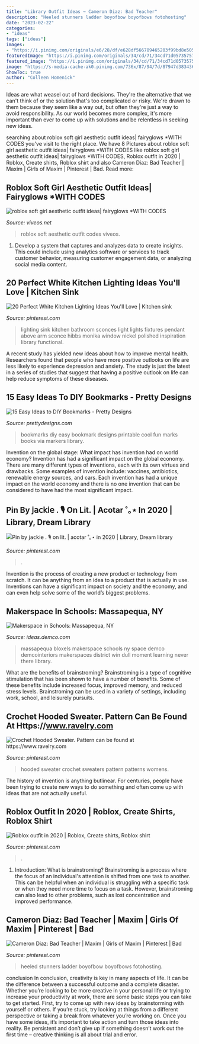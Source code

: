 ```yaml
---
title: "Library Outfit Ideas ~ Cameron Diaz: Bad Teacher"
description: "Heeled stunners ladder boyofbow boyofbows fotohosting"
date: "2023-02-22"
categories:
- "ideas"
tags: ["ideas"]
images:
- "https://i.pinimg.com/originals/e6/28/df/e628df566789465203f99bd8e50512a7.jpg"
featuredImage: "https://i.pinimg.com/originals/34/cd/71/34cd71d05735757a824a2aac680d693a.jpg"
featured_image: "https://i.pinimg.com/originals/34/cd/71/34cd71d05735757a824a2aac680d693a.jpg"
image: "https://s-media-cache-ak0.pinimg.com/736x/87/94/7d/87947d383436789013ee19349355fc6a.jpg"
ShowToc: true
author: "Colleen Homenick"
---
```



Ideas are what weasel out of hard decisions. They're the alternative that we can't think of or the solution that's too complicated or risky. We're drawn to them because they seem like a way out, but often they're just a way to avoid responsibility. As our world becomes more complex, it's more important than ever to come up with solutions and be relentless in seeking new ideas.

	

		
searching about roblox soft girl aesthetic outfit ideas| fairyglows *WITH CODES you've visit to the right place. We have 8 Pictures about roblox soft girl aesthetic outfit ideas| fairyglows *WITH CODES like roblox soft girl aesthetic outfit ideas| fairyglows *WITH CODES, Roblox outfit in 2020 | Roblox, Create shirts, Roblox shirt and also Cameron Diaz: Bad Teacher | Maxim | Girls of Maxim | Pinterest | Bad. Read more:
		
    
## Roblox Soft Girl Aesthetic Outfit Ideas| Fairyglows *WITH CODES

<img loading=lazy src="https://www.viveos.net/image/abpcevrYuXE/maxresdefault.jpg" onerror="this.onerror=null;this.src='https://tse3.mm.bing.net/th?id=OIP._E73LMK1Kn68R7831Pp5iAHaEK&amp;pid=15.1';" alt="roblox soft girl aesthetic outfit ideas| fairyglows *WITH CODES">

_Source: viveos.net_

>roblox soft aesthetic outfit codes viveos. 

	

1. Develop a system that captures and analyzes data to create insights. This could include using analytics software or services to track customer behavior, measuring customer engagement data, or analyzing social media content. 

    
## 20 Perfect White Kitchen Lighting Ideas You&#039;ll Love | Kitchen Sink

<img loading=lazy src="https://i.pinimg.com/originals/e6/28/df/e628df566789465203f99bd8e50512a7.jpg" onerror="this.onerror=null;this.src='https://tse3.mm.bing.net/th?id=OIP.KO7Q96kBMZrQhlR0MIYZHgHaLH&amp;pid=15.1';" alt="20 Perfect White Kitchen Lighting Ideas You&#039;ll Love | Kitchen sink">

_Source: pinterest.com_

>lighting sink kitchen bathroom sconces light lights fixtures pendant above arm sconce hibbs monika window nickel polished inspiration library functional. 

	

A recent study has yielded new ideas about how to improve mental health. Researchers found that people who have more positive outlooks on life are less likely to experience depression and anxiety. The study is just the latest in a series of studies that suggest that having a positive outlook on life can help reduce symptoms of these diseases.

    
## 15 Easy Ideas To DIY Bookmarks - Pretty Designs

<img loading=lazy src="http://www.prettydesigns.com/wp-content/uploads/2015/10/Free-Print-Bookmarks.jpg" onerror="this.onerror=null;this.src='https://tse1.mm.bing.net/th?id=OIP.Okn5n2w7xYcmNfcJS2kyZwHaSh&amp;pid=15.1';" alt="15 Easy Ideas to DIY Bookmarks - Pretty Designs">

_Source: prettydesigns.com_

>bookmarks diy easy bookmark designs printable cool fun marks books via markers library. 

	

Invention on the global stage: What impact has invention had on world economy?
Invention has had a significant impact on the global economy. There are many different types of inventions, each with its own virtues and drawbacks. Some examples of invention include: vaccines, antibiotics, renewable energy sources, and cars. Each invention has had a unique impact on the world economy and there is no one invention that can be considered to have had the most significant impact.

    
## Pin By 𝗃𝖺𝖼𝗄𝗂𝖾 . 🎙 On Lit. | Acotar ˚｡⋆ In 2020 | Library, Dream Library

<img loading=lazy src="https://i.pinimg.com/originals/34/cd/71/34cd71d05735757a824a2aac680d693a.jpg" onerror="this.onerror=null;this.src='https://tse4.mm.bing.net/th?id=OIP.5yFTNczt85Vv5EmkUDOFEQHaHa&amp;pid=15.1';" alt="Pin by 𝗃𝖺𝖼𝗄𝗂𝖾 . 🎙 on lit. | acotar ˚｡⋆ in 2020 | Library, Dream library">

_Source: pinterest.com_

>. 

	

Invention is the process of creating a new product or technology from scratch. It can be anything from an idea to a product that is actually in use. Inventions can have a significant impact on society and the economy, and can even help solve some of the world’s biggest problems.

    
## Makerspace In Schools: Massapequa, NY

<img loading=lazy src="https://ideas.demco.com/wp-content/uploads/2017/02/Massapequa_Bloxels.jpg" onerror="this.onerror=null;this.src='https://tse4.mm.bing.net/th?id=OIP.JLVc6ZLi6ppHXxBUtQs0dwHaEK&amp;pid=15.1';" alt="Makerspace in Schools: Massapequa, NY">

_Source: ideas.demco.com_

>massapequa bloxels makerspace schools ny space demco demcointeriors makerspaces district win dull moment learning never there library. 

	

What are the benefits of brainstroming?
Brainstroming is a type of cognitive stimulation that has been shown to have a number of benefits. Some of these benefits include increased focus, improved memory, and reduced stress levels. Brainstroming can be used in a variety of settings, including work, school, and leisurely pursuits.

    
## Crochet Hooded Sweater. Pattern Can Be Found At Https://www.ravelry.com

<img loading=lazy src="https://i.pinimg.com/736x/9c/cd/14/9ccd14ad5820d8e179f52f2d7d382f49.jpg" onerror="this.onerror=null;this.src='https://tse1.mm.bing.net/th?id=OIP.PHg1fTbn70OhBdFW8tGr2QHaJ3&amp;pid=15.1';" alt="Crochet Hooded Sweater. Pattern can be found at https://www.ravelry.com">

_Source: pinterest.com_

>hooded sweater crochet sweaters pattern patterns womens. 

	

The history of invention is anything butlinear. For centuries, people have been trying to create new ways to do something and often come up with ideas that are not actually useful.

    
## Roblox Outfit In 2020 | Roblox, Create Shirts, Roblox Shirt

<img loading=lazy src="https://i.pinimg.com/736x/f1/bc/2e/f1bc2e1b7aa7b2e7570dd11071ed579e.jpg" onerror="this.onerror=null;this.src='https://tse1.mm.bing.net/th?id=OIP.79H9pwl8CCP-mQcbvibOywHaHA&amp;pid=15.1';" alt="Roblox outfit in 2020 | Roblox, Create shirts, Roblox shirt">

_Source: pinterest.com_

>. 

	

1. Introduction: What is brainstroming?
Brainstroming is a process where the focus of an individual's attention is shifted from one task to another. This can be helpful when an individual is struggling with a specific task or when they need more time to focus on a task. However, brainstroming can also lead to other problems, such as lost concentration and improved performance.

    
## Cameron Diaz: Bad Teacher | Maxim | Girls Of Maxim | Pinterest | Bad

<img loading=lazy src="https://s-media-cache-ak0.pinimg.com/736x/87/94/7d/87947d383436789013ee19349355fc6a.jpg" onerror="this.onerror=null;this.src='https://tse2.mm.bing.net/th?id=OIP.nA0OSCvHyedjfRC__OFGowHaJQ&amp;pid=15.1';" alt="Cameron Diaz: Bad Teacher | Maxim | Girls of Maxim | Pinterest | Bad">

_Source: pinterest.com_

>heeled stunners ladder boyofbow boyofbows fotohosting. 

	

conclusion
In conclusion, creativity is key in many aspects of life. It can be the difference between a successful outcome and a complete disaster. Whether you’re looking to be more creative in your personal life or trying to increase your productivity at work, there are some basic steps you can take to get started.
First, try to come up with new ideas by brainstorming with yourself or others. If you’re stuck, try looking at things from a different perspective or taking a break from whatever you’re working on. Once you have some ideas, it’s important to take action and turn those ideas into reality. Be persistent and don’t give up if something doesn’t work out the first time – creative thinking is all about trial and error.

